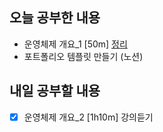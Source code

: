 ## 오늘 공부한 내용
- 운영체제 개요_1 [50m] [정리](https://github.com/Kuuuna98/TIL/blob/main/OS/1_%EC%9A%B4%EC%98%81%EC%B2%B4%EC%A0%9C%EA%B0%9C%EC%9A%94_1.md)
- 포트폴리오 템플릿 만들기 (노션)

## 내일 공부할 내용
- [X] 운영체제 개요_2 [1h10m] 강의듣기
